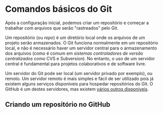 # Comandos básicos do Git

Após a configuração inicial, podemos criar um repositório e começar a trabalhar com arquivos que serão "rastreados" pelo Git.

Um repositório (ou *repo*) é um diretório local onde os arquivos de um projeto serão armazenados. O Git funciona normalmente em um repositório local, e não é necessário haver um servidor central para o armazenamento dos arquivos (como é comum em *sistemas controladores de versão centralizados* como CVS e Subversion). No entanto, o uso de um servidor central é fundamental para projetos colaborativos e de software livre.

Um servidor do Git pode ser local (um servidor privado por exemplo), ou remoto. Um servidor remoto é mais simples e fácil de ser utilizado pois já existem alguns serviços disponíveis para hospedar repositórios do Git. O GitHub é um destes servidores, mas existem [vários outros disponíveis](https://git.wiki.kernel.org/index.php/GitHosting).

## Criando um repositório no GitHub




